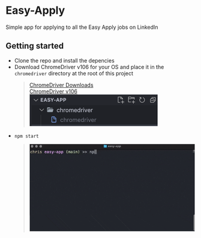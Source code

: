 # Easy-Apply

Simple app for applying to all the Easy Apply jobs on LinkedIn

## Getting started

- Clone the repo and install the depencies
- Download ChromeDriver v106 for your OS and place it in the `chromedriver` directory at the root of this project
  > [ChromeDriver Downloads](https://chromedriver.chromium.org/downloads)\
  > [ChromeDriver v106](https://chromedriver.storage.googleapis.com/index.html?path=106.0.5249.61/)\
  > ![chromedriver directory](https://raw.githubusercontent.com/chrimack/easy-app/assets/chromedriver-screenshot.png)
- `npm start`
  > ![start gif](https://raw.githubusercontent.com/chrimack/easy-app/assets/easy-app.gif)
